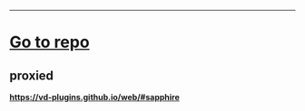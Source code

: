 

---

# [Go to repo](https://github.com/aeongdesu/vdplugins)

## proxied
**https://vd-plugins.github.io/web/#sapphire**
